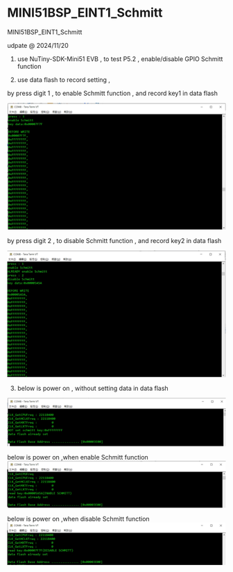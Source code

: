# MINI51BSP_EINT1_Schmitt
 MINI51BSP_EINT1_Schmitt

udpate @ 2024/11/20

1. use NuTiny-SDK-Mini51 EVB , to test P5.2 , enable/disable GPIO Schmitt function

2. use data flash to record setting , 

by press digit 1 , to enable Schmitt function , and record key1 in data flash

![image](https://github.com/released/MINI51BSP_EINT1_Schmitt/blob/main/log_press_1.jpg)


by press digit 2 , to disable Schmitt function , and record key2 in data flash

![image](https://github.com/released/MINI51BSP_EINT1_Schmitt/blob/main/log_press_2.jpg)


3. below is power on , without setting data in data flash

![image](https://github.com/released/MINI51BSP_EINT1_Schmitt/blob/main/log.jpg)


below is power on ,when enable Schmitt function 
![image](https://github.com/released/MINI51BSP_EINT1_Schmitt/blob/main/log_enable_schmitt.jpg)


below is power on ,when disable Schmitt function 
![image](https://github.com/released/MINI51BSP_EINT1_Schmitt/blob/main/log_disable_schmitt.jpg)

